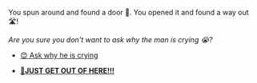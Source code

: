 You spun around and found a door 🚪. You opened it and found a way out 🛣️! 

*Are you sure you don't want to ask why the man is crying 😭?*

- [😊 Ask why he is crying](1.md)

- [**🏃JUST GET OUT OF HERE!!!**](../3/1-1A.md)
